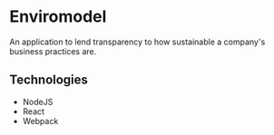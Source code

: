 # Enviromodel
An application to lend transparency to how sustainable a company's business practices are.

## Technologies
* NodeJS
* React
* Webpack
